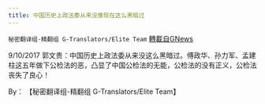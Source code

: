 ```yaml
---
title: 中国历史上政法委从来没像现在这么黑暗过
---
```

`秘密翻译组-精翻组 G-Translators/Elite Team` [轉載自GNews](https://gnews.org/zh-hans/1579000/)

9/10/2017 郭文贵：中国历史上政法委从来没这么黑暗过。傅政华、孙力军、孟建柱这五年做下公检法的恶，凸显了中国公检法的无能，公检法的没有正义，公检法丧失了良心！

By： 【秘密翻译组-精翻组 G-Translators/Elite Team】
